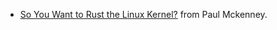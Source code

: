 * [So You Want to Rust the Linux Kernel?](https://paulmck.livejournal.com/62436.html) from Paul Mckenney.
